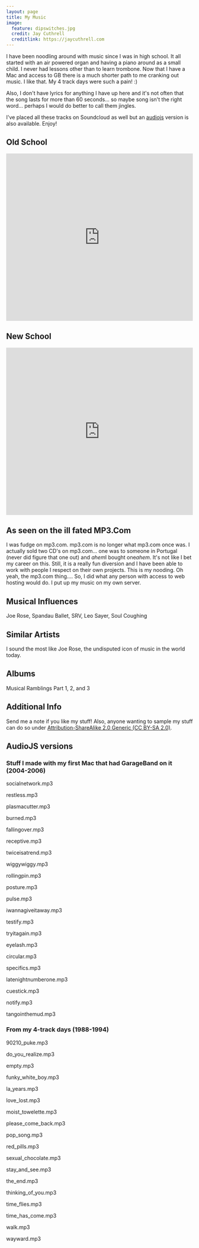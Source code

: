 ```yaml
---
layout: page
title: My Music
image:
  feature: dipswitches.jpg
  credit: Jay Cuthrell
  creditlink: https://jaycuthrell.com
---
```


I have been noodling around with music since I was in high school. It all started with an air powered organ and having a piano around as a small child. I never had lessons other than to learn trombone. Now that I have a Mac and access to GB there is a much shorter path to me cranking out music. I like that. My 4 track days were such a pain! :)

Also, I don't have lyrics for anything I have up here and it's not often that the song lasts for more than 60 seconds... so maybe song isn't the right word... perhaps I would do better to call them jingles.

I've placed all these tracks on Soundcloud as well but an [audiojs][42cf1189] version is also available. Enjoy!

  [42cf1189]: https://github.com/kolber/audiojs "audiojs"

## Old School

<iframe width="100%" height="450" scrolling="no" frameborder="no" src="http://w.soundcloud.com/player/?url=http%3A%2F%2Fapi.soundcloud.com%2Fplaylists%2F1248798&amp;auto_play=false&amp;show_artwork=true&amp;color=ff7700"></iframe>

## New School

<iframe width="100%" height="450" scrolling="no" frameborder="no" src="http://w.soundcloud.com/player/?url=http%3A%2F%2Fapi.soundcloud.com%2Fplaylists%2F1104704&amp;auto_play=false&amp;show_artwork=true&amp;color=ff7700"></iframe>

## As seen on the ill fated MP3.Com

I was fudge on mp3.com. mp3.com is no longer what mp3.com once was. I actually sold two CD's on mp3.com... one was to someone in Portugal (never did figure that one out) and *ahem*I bought one*ahem*. It's not like I bet my career on this. Still, it is a really fun diversion and I have been able to work with people I respect on their own projects. This is my nooding. Oh yeah, the mp3.com thing.... So, I did what any person with access to web hosting would do. I put up my music on my own server.


## Musical Influences

Joe Rose, Spandau Ballet, SRV, Leo Sayer, Soul Coughing

## Similar Artists

I sound the most like Joe Rose, the undisputed icon of music in the world today.

## Albums

Musical Ramblings Part 1, 2, and 3

## Additional Info

Send me a note if you like my stuff! Also, anyone wanting to sample my stuff can do so under [Attribution-ShareAlike 2.0 Generic (CC BY-SA 2.0)](http://creativecommons.org/licenses/by-sa/2.0/).

## AudioJS versions

<script src="audio.min.js"></script>
<script>
   audiojs.events.ready(function() {
     var as = audiojs.createAll();
   });
 </script>

### Stuff I made with my first Mac that had GarageBand on it (2004-2006)

socialnetwork.mp3 <audio src="http://cuthrell.com/mp3/socialnetwork.mp3" preload="auto">

restless.mp3 <audio src="http://cuthrell.com/mp3/restless.mp3" preload="auto">

plasmacutter.mp3 <audio src="http://cuthrell.com/mp3/plasmacutter.mp3" preload="auto">

burned.mp3 <audio src="http://cuthrell.com/mp3/burned.mp3" preload="auto">

fallingover.mp3 <audio src="http://cuthrell.com/mp3/fallingover.mp3" preload="auto">

receptive.mp3 <audio src="http://cuthrell.com/mp3/receptive.mp3" preload="auto">

twiceisatrend.mp3 <audio src="http://cuthrell.com/mp3/twiceisatrend.mp3" preload="auto">

wiggywiggy.mp3 <audio src="http://cuthrell.com/mp3/wiggywiggy.mp3" preload="auto">

rollingpin.mp3 <audio src="http://cuthrell.com/mp3/rollingpin.mp3" preload="auto">

posture.mp3 <audio src="http://cuthrell.com/mp3/posture.mp3" preload="auto">

pulse.mp3 <audio src="http://cuthrell.com/mp3/pulse.mp3" preload="auto">

iwannagiveitaway.mp3 <audio src="http://cuthrell.com/mp3/iwannagiveitaway.mp3" preload="auto">

testify.mp3 <audio src="http://cuthrell.com/mp3/testify.mp3" preload="auto">

tryitagain.mp3 <audio src="http://cuthrell.com/mp3/tryitagain.mp3" preload="auto">

eyelash.mp3 <audio src="http://cuthrell.com/mp3/eyelash.mp3" preload="auto">

circular.mp3 <audio src="http://cuthrell.com/mp3/circular.mp3" preload="auto">

specifics.mp3 <audio src="http://cuthrell.com/mp3/specifics.mp3" preload="auto">

latenightnumberone.mp3 <audio src="http://cuthrell.com/mp3/latenightnumberone.mp3" preload="auto">

cuestick.mp3 <audio src="http://cuthrell.com/mp3/cuestick.mp3" preload="auto">

notify.mp3 <audio src="http://cuthrell.com/mp3/notify.mp3" preload="auto">

tangointhemud.mp3 <audio src="http://cuthrell.com/mp3/tangointhemud.mp3" preload="auto">


### From my 4-track days (1988-1994)

 90210_puke.mp3 <audio src="http://cuthrell.com/mp3/90210_puke.mp3" preload="auto">

 do_you_realize.mp3 <audio src="http://cuthrell.com/mp3/do_you_realize.mp3" preload="auto">

 empty.mp3 <audio src="http://cuthrell.com/mp3/empty.mp3" preload="auto">

 funky_white_boy.mp3 <audio src="http://cuthrell.com/mp3/funky_white_boy.mp3" preload="auto">

 la_years.mp3 <audio src="http://cuthrell.com/mp3/la_years.mp3" preload="auto">

 love_lost.mp3 <audio src="http://cuthrell.com/mp3/love_lost.mp3" preload="auto">

 moist_towelette.mp3 <audio src="http://cuthrell.com/mp3/moist_towelette.mp3" preload="auto">

 please_come_back.mp3 <audio src="http://cuthrell.com/mp3/please_come_back.mp3" preload="auto">

 pop_song.mp3 <audio src="http://cuthrell.com/mp3/pop_song.mp3" preload="auto">

 red_pills.mp3 <audio src="http://cuthrell.com/mp3/red_pills.mp3" preload="auto">

 sexual_chocolate.mp3 <audio src="http://cuthrell.com/mp3/sexual_chocolate.mp3" preload="auto">

 stay_and_see.mp3 <audio src="http://cuthrell.com/mp3/stay_and_see.mp3" preload="auto">

 the_end.mp3 <audio src="http://cuthrell.com/mp3/the_end.mp3" preload="auto">

 thinking_of_you.mp3 <audio src="http://cuthrell.com/mp3/thinking_of_you.mp3" preload="auto">

 time_flies.mp3 <audio src="http://cuthrell.com/mp3/time_flies.mp3" preload="auto">

 time_has_come.mp3 <audio src="http://cuthrell.com/mp3/time_has_come.mp3" preload="auto">

 walk.mp3 <audio src="http://cuthrell.com/mp3/walk.mp3" preload="auto">

 wayward.mp3 <audio src="http://cuthrell.com/mp3/wayward.mp3" preload="auto">
